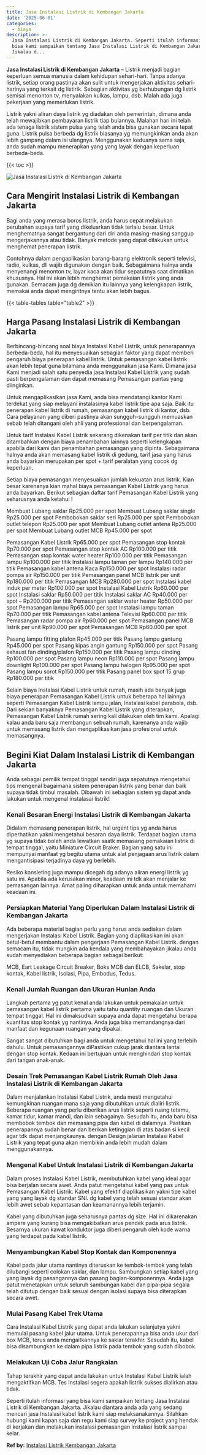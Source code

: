 ```yaml
---
title: Jasa Instalasi Listrik di Kembangan Jakarta
date: '2025-06-01'
categories:
  - biaya
description: >-
  Jasa Instalasi Listrik di Kembangan Jakarta. Seperti itulah informasi yang
  bisa kami sampaikan tentang Jasa Instalasi Listrik di Kembangan Jakarta.
  Jikalau d...
---
```


**Jasa Instalasi Listrik di Kembangan Jakarta** – Listrik menjadi bagian keperluan semua manusia dalam kehidupan sehari-hari. Tanpa adanya listrik, setiap orang pastinya akan sulit untuk mengerjakan aktivitas sehari-harinya yang terkait dg listirik. Sebagian aktivitas yg berhubungan dg listrik semisal menonton tv, menyalakan kulkas, lampu, dsb. Malah ada juga pekerjaan yang memerlukan listrik.

Listrik yakni aliran daya listrik yg diadakan oleh pemerintah, dimana anda telah mewajibkan pembayaran listrik tiap bulannya. Malahan hari ini telah ada tenaga listrik sistem pulsa yang telah anda bisa gunakan secara tepat guna. Listrik pulsa berbeda dg listrik biasanya yg memungkinkan anda akan lebih gampang dalam isi ulangnya. Menggunakan keduanya sama saja, anda sudah mampu menerapkan yang yang layak dengan keperluan berbeda-beda.

{{< toc >}}

![Jasa Instalasi Listrik di Kembangan Jakarta](/images/instalasi-listrik-murah16.png)

## Cara Mengirit Instalasi Listrik di Kembangan Jakarta

Bagi anda yang merasa boros listrik, anda harus cepat melakukan perubahan supaya tarif yang dikeluarkan tidak terlalu besar. Untuk menghematnya sangat bergantung dari diri anda masing-masing sanggup mengerjakannya atau tidak. Banyak metode yang dapat dilakukan untuk menghemat penerapan listrik.

Contohnya dalam pengaplikasian barang-barang elektronik seperti televisi, radio, kulkas, dll wajib digunakan dengan baik. Sebagaimana halnya anda menyenangi menonton tv, layar kaca akan tidur sepatutnya saat dimatikan khususnya. Hal ini akan lebih menghemat pemakaian listrik yang anda gunakan. Semacam juga dg demikian itu lainnya yang kelengkapan listrik, memakai anda dapat mengiritnya tentu akan lebih bagus.

{{< table-tables table="table2" >}}

## Harga Pasang Instalasi Listrik di Kembangan Jakarta

Berbincang-bincang soal biaya Instalasi Kabel Listrik, untuk penerapannya berbeda-beda, hal itu menyesuaikan sebagian faktor yang dapat memberi pengaruh biaya penerapan kabel listrik. Untuk pemasangan kabel listrik akan lebih tepat guna bilamana anda menggunakan jasa Kami. Dimana jasa Kami menjadi salah satu penyedia jasa Instalasi Kabel Listrik yang sudah pasti berpengalaman dan dapat memasang Pemasangan pantas yang diinginkan.

Untuk mengaplikasikan jasa Kami, anda bisa mendatangi kantor Kami terdekat yang siap melayani instalasinya kabel listrik tipe apa saja. Baik itu penerapan kabel listrik di rumah, pemasangan kabel listrik di kantor, dsb. Cara pelayanan yang diberi pastinya akan sungguh-sungguh memuaskan sebab telah ditangani oleh ahli yang professional dan berpengalaman.

Untuk tarif Instalasi Kabel Listrik sekarang dikenakan tarif per titik dan akan ditambahkan dengan biaya penambahan lainnya seperti kelengkapan apabila dari kami dan penambahan pemasangan yang dipinta. Sebagaimana halnya anda akan memasang kabel listrik di gedung, tarif jasa yang harus anda bayarkan merupakan per spot + tarif peralatan yang cocok dg keperluan.

Setiap biaya pemasangan menyesuaikan jumlah kekuatan arus listrik. Kian besar karenanya kian mahal biaya pemasangan Kabel Listrik yang harus anda bayarkan. Berikut sebagian daftar tarif Pemasangan Kabel Listrik yang seharusnya anda ketahui !

Membuat Lubang saklar Rp25.000 per spot Membuat Lubang saklar single Rp25.000 per spot Pembobokan saklar seri Rp25.000 per spot Pembobokan outlet telepon Rp25.000 per spot Membuat Lubang outlet antena Rp25.000 per spot Membuat Lubang outlet MCB Rp45.000 per spot

Pemasangan Kabel Listrik Rp65.000 per spot Pemasangan stop kontak Rp70.000 per spot Pemasangan stop kontak AC Rp100.000 per titik Pemasangan stop kontak water heater Rp100.000 per titik Pemasangan lampu Rp100.000 per titik Instalasi lampu taman per lampu Rp140.000 per titik Pemasangan kabel antena Kaca Rp150.000 per spot Instalasi radar pompa air Rp150.000 per titik Pemasangan panel MCB listrik per unit Rp180.000 per titik Pemasangan MCB Rp280.000 per spot Instalasi kabel induk per meter Rp100.000 per spot Instalasi Kabel Listrik Rp60.000 per spot Instalasi saklar Rp50.000 per titik Instalasi saklar AC Rp40.000 per spot – Rp200.000 per titik Pemasangan saklar water heater Rp50.000 per spot Pemasangan lampu Rp65.000 per spot Instalasi lampu taman Rp70.000 per titik Pemasangan kabel antena Televisi Rp60.000 per titik Pemasangan radar pompa air Rp60.000 per spot Pemasangan panel MCB listrik per unit Rp90.000 per spot Pemasangan MCB Rp60.000 per spot

Pasang lampu fitting plafon Rp45.000 per titik Pasang lampu gantung Rp45.000 per spot Pasang kipas angin gantung Rp150.000 per spot Pasang exhaust fan dinding/plafon Rp150.000 per titik Pasang lampu dinding Rp100.000 per spot Pasang lampu neon Rp110.000 per spot Pasang lampu downlight Rp100.000 per spot Pasang lampu halogen Rp95.000 per spot Pasang lampu sorot Rp150.000 per titik Pasang panel box spot 15 grup Rp180.000 per titik

Selain biaya Instalasi Kabel Listrik untuk rumah, masih ada banyak juga biaya penerapan Pemasangan Kabel Listrik untuk beberapa hal lainnya seperti Pemasangan Kabel Listrik lampu jalan, Instalasi kabel parabola, dsb. Dari sekian banyaknya Pemasangan Kabel Listrik yang diterapkan, Pemasangan Kabel Listrik rumah sering kali dilakukan oleh tim kami. Apalagi kalau anda baru saja membangun sebuah rumah, karenanya anda wajib untuk memasang listrik dan mengaplikasikan jasa profesional untuk memasangnya.

## Begini Kiat Dalam Instalasi Listrik di Kembangan Jakarta


Anda sebagai pemilik tempat tinggal sendiri juga sepatutnya mengetahui tips mengenal bagaimana sistem penerapan listrik yang benar dan baik supaya tidak timbul masalah. Dibawah ini sebagian sistem yg dapat anda lakukan untuk mengenal instalasai listrik!

### Kenali Besaran Energi Instalasi Listrik di Kembangan Jakarta

Didalam memasang penerapan listrik, hal urgent tips yg anda harus diperhatikan yakni mengetahui besaran daya listrik. Terdapat bagian utama yg supaya tidak boleh anda lewatkan saatk memasang pemakaian listrik di tempat tinggal, yaitu Miniature Circuit Braker. Bagian yang satu ini mempunyai manfaat yg begitu utama untuk alat penjagaan arus listrik dalam mengantisipasi terjadinya daya yg berlebih.

Resiko konsleting juga mampu dicegah dg adanya aliran energi listrik yg satu ini. Apabila ada kerusakan minor, keadaan ini tdk akan menjalar ke pemasangan lainnya. Amat paling diharapkan untuk anda untuk memahami keadaan ini.

### Persiapkan Material Yang Diperlukan Dalam Instalasi Listrik di Kembangan Jakarta

Ada beberapa material bagian perlu yang harus anda sediakan dalam mengerjakan Instalasi Kabel Listrik. Bagian yang diaplikasikan ini akan betul-betul membantu dalam pengerjaan Pemasangan Kabel Listrik. dengan semacam itu, tidak mungkin ada kendala yang membahayakan jikalau anda sudah menyediakan beberapa bagian sebagai berikut:

MCB, Eart Leakage Circuit Breaker, Boks MCB dan ELCB, Sakelar, stop kontak, Kabel listrik, Isolasi, Pipa, Embodus, Tedus.

### Kenali Jumlah Ruangan dan Ukuran Hunian Anda

Langkah pertama yg patut kenal anda lakukan untuk pemakaian untuk pemasangan kabel listrik pertama yaitu tahu quantity ruangan dan Ukuran tempat tinggal. Hal ini dimaksudkan supaya anda dapat mengetahui berapa kuantitas stop kontak yg nantinya. Anda juga bisa memandangnya dari manfaat dan kegunaan ruangan yang dipakai.

Sangat sangat dibutuhkan bagi anda untuk mengetahui hal ini yang terlebih dahulu. Untuk pemasangannya diPastikan cukup jarak diantara lantai dengan stop kontak. Kedaan ini bertujuan untuk menghindari stop kontak dari tangan anak-anak.

### Desain Trek Pemasangan Kabel Listrik Rumah Oleh Jasa Instalasi Listrik di Kembangan Jakarta

Dalam menjalankan Instalasi Kabel Listrik, anda mesti mengetahui kemungkinan ruangan mana saja yang dibutuhkan untuk dialiri listrik. Beberapa ruangan yang perlu diberikan arus listrik seperti ruang tetamu, kamar tidur, kamar mandi, dan lain sebagainya. Sesudah itu, anda baru bisa membobok tembok dan memasang pipa dan kabel di dalamnya. Pastikan penerapannya sudah benar dan berikan ketinggian di atas badan si kecil agar tdk dapat menjangkaunya. dengan Design jalanan Instalasi Kabel Listrik yang tepat guna akan membikin anda lebih mudah dalam menggunakannya.

### Mengenal Kabel Untuk Instalasi Listrik di Kembangan Jakarta

Dalam proses Instalasi Kabel Listrik, membutuhkan kabel yang ideal agar bisa berjalan secara awet. Anda patut mengetahui kabel yang pas untuk Pemasangan Kabel Listrik. Kabel yang efektif diaplikasikan yakni tipe kabel yang yang layak dg standar SNI. dg kabel yang telah sesuai standar akan lebih awet sebab kepantasan dan keamanannya lebih terjamin.

Kabel yang dibutuhkan juga seharusnya pantas dg size. Hal ini dikarenakan ampere yang kurang bisa mengakibatkan arus pendek pada arus listrik. Besarnya ukuran kawat konduktor juga diberi pengaruh oleh kode warna yang terdapat pada kabel listrik.

### Menyambungkan Kabel Stop Kontak dan Komponennya

Kabel pada jalur utama nantinya diteruskan ke tembok-tembok yang telah dilubangi seperti colokan saklar, dan lampu. Sambungkan setiap kabel yang yang layak dg pasangannya dan pasang bagian-komponennya. Anda juga patut menetapkan untuk seluruh sambungan kabel dan pipa-pipa segala telah ditutup dengan baik sesuai dengan isolasi supaya bisa diterapkan secara awet.

### Mulai Pasang Kabel Trek Utama

Cara Instalasi Kabel Listrik yang dapat anda lakukan selanjutya yakni memulai pasang kabel jalur utama. Untuk penerapannya bisa anda ukur dari box MCB, terus anda mengaitkannya ke saklar terakhir. Sesudah itu, kabel bisa disambungkan ke dalam pipa listrik pada tembok yang sudah dibobok.

### Melakukan Uji Coba Jalur Rangkaian

Tahap terakhir yang dapat anda lakukan untuk Instalasi Kabel Listrik ialah mengaktifkan MCB. Tes Instalasi segera apakah listrik sukses dialirkan atau tidak.

Seperti itulah informasi yang bisa kami sampaikan tentang Jasa Instalasi Listrik di Kembangan Jakarta. Jikalau diantara anda ada yang sedang mencari jasa Instalasi kabel listrik kami siap melaksanakannya. Silahkan hubungi kami kapan saja dan regu kami siap survey ke project yang hendak di kerjakan dan melakukan instalasi pemasangan instalasi listrik sampai kelar.

**Ref by:** [Instalasi Listrik Kembangan Jakarta](https://id.wikipedia.org/wiki/Instalasi)
